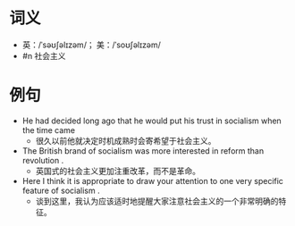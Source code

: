# 词义
- 英：/ˈsəʊʃəlɪzəm/； 美：/ˈsoʊʃəlɪzəm/
- #n 社会主义
# 例句
- He had decided long ago that he would put his trust in socialism when the time came
	- 很久以前他就决定时机成熟时会寄希望于社会主义。
- The British brand of socialism was more interested in reform than revolution .
	- 英国式的社会主义更加注重改革，而不是革命。
- Here I think it is appropriate to draw your attention to one very specific feature of socialism .
	- 谈到这里，我认为应该适时地提醒大家注意社会主义的一个非常明确的特征。
